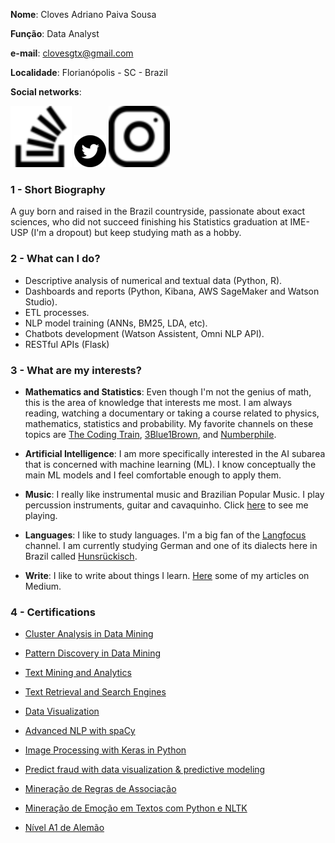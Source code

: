 
**Nome**: Cloves Adriano Paiva Sousa

**Função**: Data Analyst

**e-mail**: clovesgtx@gmail.com

**Localidade**: Florianópolis - SC - Brazil

**Social networks**:

[![Foo](https://raw.githubusercontent.com/SClovesgtx/pics/4e9fe77bc8a4a16f746221a8f7eb77501106e04b/stack-overflow2.svg)](https://stackoverflow.com/users/6693125/cloves-paiva?tab=profile) [![Foo](https://github.com/SClovesgtx/pics/blob/master/twitter-cloves.png?raw=true)](https://twitter.com/clovesgtx) [![Foo](https://raw.githubusercontent.com/SClovesgtx/pics/6e248bc61e9bae48bb052d78ee9257f603564cdd/instagram2.svg)](https://www.instagram.com/clovesgtx/)


### 1 - Short Biography

A guy born and raised in the Brazil countryside, passionate about exact sciences, who did not succeed finishing his Statistics graduation at IME-USP (I'm a dropout) but keep studying math as a hobby.


### 2 - What can I do?

 * Descriptive analysis of numerical and textual data (Python, R).
 * Dashboards and reports (Python, Kibana, AWS SageMaker and Watson Studio).
 * ETL processes.
 * NLP model training (ANNs, BM25, LDA, etc).
 * Chatbots development (Watson Assistent, Omni NLP API).
 * RESTful APIs (Flask)

### 3 - What are my interests?


* **Mathematics and Statistics**: Even though I'm not the genius of math, this is the area of knowledge that interests me most. I am always reading, watching a documentary or taking a course related to physics, mathematics, statistics and probability. My favorite channels on these topics are [The Coding Train](https://www.youtube.com/user/shiffman), [3Blue1Brown](https://www.youtube.com/channel/UCYO_jab_esuFRV4b17AJtAw), and [Numberphile](https://www.youtube.com/user/numberphile).

* **Artificial Intelligence**: I am more specifically interested in the AI subarea that is concerned with machine learning (ML). I know conceptually the main ML models and I feel comfortable enough to apply them.

* **Music**: I really like instrumental music and Brazilian Popular Music. I play percussion instruments, guitar and cavaquinho. Click [here](https://www.youtube.com/watch?v=Mx3BUHaibDI) to see me playing.

* **Languages**: I like to study languages. I'm a big fan of the [Langfocus](https://www.youtube.com/channel/UCNhX3WQEkraW3VHPyup8jkQ) channel. I am currently studying German and one of its dialects here in Brazil called [Hunsrückisch](https://en.wikipedia.org/wiki/Hunsr%C3%BCckisch_dialect).

* **Write**: I like to write about things I learn. [Here](https://medium.com/me/stories/public) some of my articles on Medium.




### 4 - Certifications

* [Cluster Analysis in Data Mining](https://www.coursera.org/account/accomplishments/verify/PFQGR7HDHLDH)

* [Pattern Discovery in Data Mining](https://www.coursera.org/account/accomplishments/verify/8V6DXP6J6FRZ)

* [Text Mining and Analytics](https://www.coursera.org/account/accomplishments/verify/E5PKTD8FFF5D?utm_source=link&utm_medium=certificate&utm_content=cert_image&utm_campaign=pdf_header_button&utm_product=course)
* [Text Retrieval and Search Engines](https://www.coursera.org/account/accomplishments/certificate/UGJKNFUY8NZX)
* [Data Visualization](https://www.coursera.org/account/accomplishments/verify/K3WJTCTCHZ8H?utm_source=link&utm_medium=certificate&utm_content=cert_image&utm_campaign=pdf_header_button&utm_product=course)

* [Advanced NLP with spaCy](https://www.datacamp.com/statement-of-accomplishment/course/8975c2fe2521878d1aefc286f57f472b3f3ad221)

* [Image Processing with Keras in Python](https://www.datacamp.com/statement-of-accomplishment/course/e78c2f232eda89428d4e42d6b8c285fedc8f7804?share=true)

* [Predict fraud with data visualization & predictive modeling](https://udemy-certificate.s3.amazonaws.com/image/UC-71ADI3VK.jpg)

* [Mineração de Regras de Associação](https://udemy-certificate.s3.amazonaws.com/image/UC-3K49257I.jpg)

* [ Mineração de Emoção em Textos com Python e NLTK](https://udemy-certificate.s3.amazonaws.com/pdf/UC-BS50CO1Z.pdf)

* [Nível A1 de Alemão](https://api.busuu.com/anon/certificates/4d703c5e3f06a775acb5bcf5e3e9ea6d?lang=pt)
